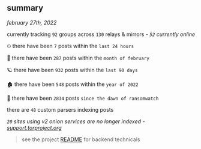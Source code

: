 
## summary
_february 27th, 2022_

currently tracking `92` groups across `130` relays & mirrors - _`52` currently online_

⏲ there have been `7` posts within the `last 24 hours`

🦈 there have been `287` posts within the `month of february`

🪐 there have been `932` posts within the `last 90 days`

🏚 there have been `548` posts within the `year of 2022`

🦕 there have been `2834` posts `since the dawn of ransomwatch`

there are `48` custom parsers indexing posts

_`20` sites using v2 onion services are no longer indexed - [support.torproject.org](https://support.torproject.org/onionservices/v2-deprecation/)_

> see the project [README](https://github.com/thetanz/ransomwatch#ransomwatch--) for backend technicals
